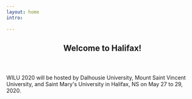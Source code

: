 ```yaml
---
layout: home
intro:
  
---
```


<!-- Featured Post -->
<article class="post featured">
  <header class="major">
    <h2>Welcome to Halifax!</h2>
  </header>
  <p>WILU 2020 will be hosted by Dalhousie University, Mount Saint Vincent University, and Saint Mary's University in Halifax, NS on May 27 to 29, 2020.</p>
 <!-- <a href="#" class="image main"><img src="{{ 'assets/images/pic01.jpg' | relative_url }}" alt="" /></a>-->
  
</article>

